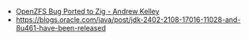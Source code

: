 - [OpenZFS Bug Ported to Zig - Andrew Kelley](https://andrewkelley.me/post/openzfs-bug-ported-zig.html)
- https://blogs.oracle.com/java/post/jdk-2402-2108-17016-11028-and-8u461-have-been-released